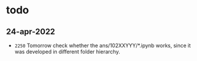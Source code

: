 # todo

## 24-apr-2022
+ `2250` Tomorrow check whether the ans/102XXYYY/\*.ipynb works, since it was developed in different folder hierarchy.
